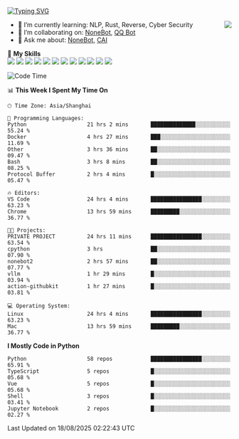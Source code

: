 [![Typing SVG](https://readme-typing-svg.herokuapp.com?size=25&duration=2500&color=8C43EA&vCenter=true&width=200&height=40&lines=Hi+there+%F0%9F%91%8B%F0%9F%8F%BB;I'm+yanyongyu)](https://git.io/typing-svg)

<a href="#">
  <img align="right" src="https://github-readme-stats.vercel.app/api?username=yanyongyu&count_private=true&show_icons=true&bg_color=15,f2f7fd,E0EAFC" />
</a>

- 🌱 I’m currently learning: NLP, Rust, Reverse, Cyber Security
- 👯 I’m collaborating on: [NoneBot](https://github.com/nonebot), [QQ Bot](https://github.com/Mrs4s/go-cqhttp)
- 💬 Ask me about: [NoneBot](https://github.com/nonebot), [CAI](https://github.com/cscs181/CAI)

🌟 **My Skills**  
![](https://img.shields.io/badge/-Python-3e74a2?style=flat-square&logo=Python&logoColor=fff)
![](https://img.shields.io/badge/-TypeScript-3178C6?style=flat-square&logo=TypeScript&logoColor=fff)
![](https://img.shields.io/badge/-Vue-4fc08d?style=flat-square&logo=Vue.js&logoColor=fff)
![](https://img.shields.io/badge/-React-2d98ce?style=flat-square&logo=React&logoColor=fff)
![](https://img.shields.io/badge/-FastAPI-009688?style=flat-square&logo=FastAPI&logoColor=fff)
![](https://img.shields.io/badge/-Linux-000000?style=flat-square&logo=Linux&logoColor=fff)
![](https://img.shields.io/badge/-Docker-2496ED?style=flat-square&logo=Docker&logoColor=fff)
![](https://img.shields.io/badge/-Kubernetes-326CE5?style=flat-square&logo=Kubernetes&logoColor=fff)
![](https://img.shields.io/badge/-GitHub%20Actions-2088FF?style=flat-square&logo=GitHubActions&logoColor=fff)
![](https://img.shields.io/badge/-PostgreSQL-4169E1?style=flat-square&logo=PostgreSQL&logoColor=fff)
![](https://img.shields.io/badge/-Redis-DC382D?style=flat-square&logo=Redis&logoColor=fff)
![](https://img.shields.io/badge/-MongoDB-47A248?style=flat-square&logo=MongoDB&logoColor=fff)

<!--START_SECTION:waka-->
![Code Time](http://img.shields.io/badge/Code%20Time-7%2C871%20hrs%2018%20mins-blue)

📊 **This Week I Spent My Time On** 

```text
🕑︎ Time Zone: Asia/Shanghai

💬 Programming Languages: 
Python                   21 hrs 2 mins       ██████████████░░░░░░░░░░░   55.24 % 
Docker                   4 hrs 27 mins       ███░░░░░░░░░░░░░░░░░░░░░░   11.69 % 
Other                    3 hrs 36 mins       ██░░░░░░░░░░░░░░░░░░░░░░░   09.47 % 
Bash                     3 hrs 8 mins        ██░░░░░░░░░░░░░░░░░░░░░░░   08.25 % 
Protocol Buffer          2 hrs 4 mins        █░░░░░░░░░░░░░░░░░░░░░░░░   05.47 % 

🔥 Editors: 
VS Code                  24 hrs 4 mins       ████████████████░░░░░░░░░   63.23 % 
Chrome                   13 hrs 59 mins      █████████░░░░░░░░░░░░░░░░   36.77 % 

🐱‍💻 Projects: 
PRIVATE PROJECT          24 hrs 11 mins      ████████████████░░░░░░░░░   63.54 % 
cpython                  3 hrs               ██░░░░░░░░░░░░░░░░░░░░░░░   07.90 % 
nonebot2                 2 hrs 57 mins       ██░░░░░░░░░░░░░░░░░░░░░░░   07.77 % 
vllm                     1 hr 29 mins        █░░░░░░░░░░░░░░░░░░░░░░░░   03.94 % 
action-githubkit         1 hr 27 mins        █░░░░░░░░░░░░░░░░░░░░░░░░   03.81 % 

💻 Operating System: 
Linux                    24 hrs 4 mins       ████████████████░░░░░░░░░   63.23 % 
Mac                      13 hrs 59 mins      █████████░░░░░░░░░░░░░░░░   36.77 % 
```

**I Mostly Code in Python** 

```text
Python                   58 repos            ████████████████░░░░░░░░░   65.91 % 
TypeScript               5 repos             █░░░░░░░░░░░░░░░░░░░░░░░░   05.68 % 
Vue                      5 repos             █░░░░░░░░░░░░░░░░░░░░░░░░   05.68 % 
Shell                    3 repos             █░░░░░░░░░░░░░░░░░░░░░░░░   03.41 % 
Jupyter Notebook         2 repos             █░░░░░░░░░░░░░░░░░░░░░░░░   02.27 % 
```




 Last Updated on 18/08/2025 02:22:43 UTC
<!--END_SECTION:waka-->
